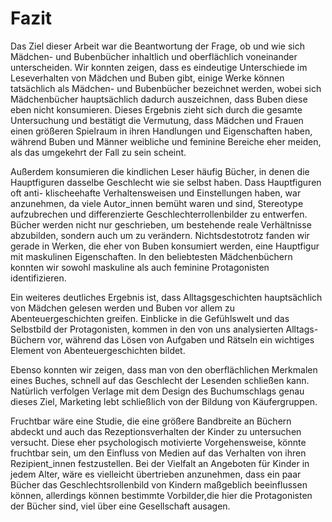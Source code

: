 # Fazit

Das Ziel dieser Arbeit war die Beantwortung der Frage, ob und wie sich Mädchen- und Bubenbücher inhaltlich und oberflächlich voneinander unterscheiden. Wir konnten zeigen, dass es eindeutige Unterschiede im Leseverhalten von Mädchen und Buben gibt, einige Werke können tatsächlich als Mädchen- und Bubenbücher bezeichnet werden, wobei sich Mädchenbücher hauptsächlich dadurch auszeichnen, dass Buben diese eben nicht konsumieren. Dieses Ergebnis zieht sich durch die gesamte Untersuchung und bestätigt die Vermutung, dass Mädchen und Frauen einen größeren Spielraum in ihren Handlungen und Eigenschaften haben, während  Buben und Männer weibliche und feminine Bereiche eher meiden, als das umgekehrt der Fall zu sein scheint.

Außerdem konsumieren die kindlichen Leser häufig Bücher, in denen die Hauptfiguren dasselbe Geschlecht wie sie selbst haben. Dass Hauptfiguren oft anti- klischeehafte Verhaltensweisen und Einstellungen haben, war anzunehmen, da viele Autor_innen bemüht waren und sind, Stereotype aufzubrechen und differenzierte  Geschlechterrollenbilder zu entwerfen. Bücher werden nicht nur geschrieben, um bestehende reale Verhältnisse abzubilden, sondern auch um zu verändern. Nichtsdestotrotz fanden wir gerade in Werken, die eher von Buben konsumiert werden, eine Hauptfigur mit maskulinen Eigenschaften. In den beliebtesten Mädchenbüchern konnten wir sowohl maskuline als auch feminine Protagonisten identifizieren. 

Ein weiteres deutliches Ergebnis ist, dass Alltagsgeschichten hauptsächlich von Mädchen gelesen werden und Buben vor allem zu Abenteuergeschichten greifen. Einblicke in die Gefühlswelt und das Selbstbild der Protagonisten, kommen in den von uns analysierten Alltags-Büchern vor, während das Lösen von Aufgaben und Rätseln ein wichtiges Element von Abenteuergeschichten bildet. 

Ebenso konnten wir zeigen, dass man von den oberflächlichen Merkmalen eines Buches, schnell auf das Geschlecht der Lesenden schließen kann. Natürlich verfolgen Verlage mit dem Design des Buchumschlags genau dieses Ziel, Marketing lebt schließlich von der Bildung von Käufergruppen. 

Fruchtbar wäre eine Studie, die eine größere Bandbreite an Büchern abdeckt und auch das Rezeptionsverhalten der Kinder zu untersuchen versucht. Diese eher psychologisch motivierte Vorgehensweise, könnte fruchtbar sein, um den Einfluss von Medien auf das Verhalten von ihren Rezipient_innen festzustellen. Bei der Vielfalt an Angeboten für Kinder in jedem Alter, wäre es vielleicht übertrieben anzunehmen, dass ein paar Bücher das Geschlechtsrollenbild von Kindern maßgeblich beeinflussen können, allerdings können bestimmte Vorbilder,die hier die Protagonisten der Bücher sind, viel über eine Gesellschaft ausagen.
